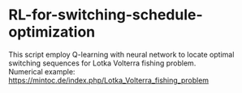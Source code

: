 # RL-for-switching-schedule-optimization
This script employ Q-learning with neural network to locate optimal switching sequences for Lotka Volterra fishing problem.  
Numerical example: https://mintoc.de/index.php/Lotka_Volterra_fishing_problem
 
